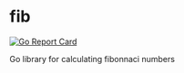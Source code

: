 # fib
[![Go Report Card](https://goreportcard.com/badge/github.com/chandlerswift/fib)](https://goreportcard.com/report/github.com/chandlerswift/fib)

Go library for calculating fibonnaci numbers
